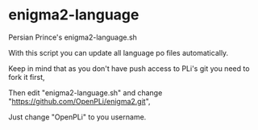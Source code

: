 # enigma2-language
Persian Prince's enigma2-language.sh

With this script you can update all language po files automatically.

Keep in mind that as you don't have push access to PLi's git you need to fork it first,

Then edit "enigma2-language.sh" and change "https://github.com/OpenPLi/enigma2.git",

Just change "OpenPLi" to you username.
